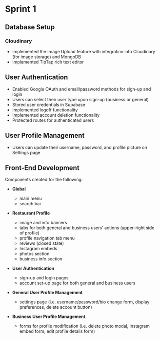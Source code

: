 # Sprint 1

## Database Setup
### Cloudinary
- Implemented the Image Upload feature with integration into Cloudinary (for image storage) and MongoDB
- Implemented TipTap rich text editor 

## User Authentication
* Enabled Google OAuth and email/password methods for sign-up and login
* Users can select their user type upon sign-up (business or general)
* Stored user credentials in Supabase
* Implemented logoff functionality
* Implemented account deletion functionality
* Protected routes for authenticated users

## User Profile Management
* Users can update their username, password, and profile picture on Settings page

## Front-End Development
Components created for the following:
 * **Global**
   * main menu
   * search bar
     
 * **Restaurant Profile**
   * image and info banners
   * tabs for both general and business users' actions (upper-right side of profile)
   * profile navigation tab menu
   * reviews (closed state)
   * Instagram embeds
   * photos section
   * business info section

 * **User Authentication**
   * sign-up and login pages
   * account set-up page for both general and business users

 * **General User Profile Management**
   * settings page (i.e. username/password/bio change form, display preferences, delete account button)

 * **Business User Profile Management**
   * forms for profile modification (i.e. delete photo modal, Instagram embed form, edit profile details form)
 
